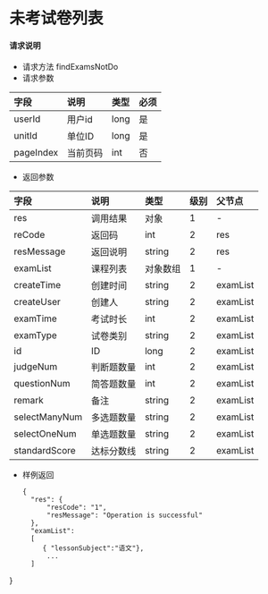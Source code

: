 # 未考试卷列表

#### **请求说明**

* 请求方法 findExamsNotDo
* 请求参数

| 字段 | 说明 | 类型 | 必须 |
| :--- | :--- | :--- | :--- |
| userId| 用户id | long | 是 |
| unitId| 单位ID | long | 是 |
| pageIndex| 当前页码 | int | 否 |

* 返回参数

| 字段 | 说明 | 类型 | 级别 | 父节点 |
| :--- | :--- | :--- | :--- | :--- |
| res | 调用结果 | 对象 | 1 | - |
| reCode | 返回码| int | 2 | res |
| resMessage| 返回说明 | string | 2 | res |
| examList| 课程列表 | 对象数组 | 1 | - |
| createTime| 创建时间| string | 2 | examList|
| createUser| 创建人 | string | 2 | examList|
| examTime| 考试时长| int| 2 | examList|
| examType| 试卷类别 | string | 2 | examList|
| id | ID | long | 2 | examList|
|judgeNum| 判断题数量 | int| 2 | examList|
|questionNum| 简答题数量 | int | 2 | examList|
|remark | 备注 | string | 2 | examList|
|selectManyNum| 多选题数量 | string | 2 | examList|
|selectOneNum| 单选题数量 | string | 2 | examList|
|standardScore| 达标分数线 | string | 2 | examList|


* 样例返回

  ```
  {
    "res": {
        "resCode": "1", 
        "resMessage": "Operation is successful"
    },
    "examList":
    [
       { "lessonSubject":"语文"},
        ...
    ] 
}

